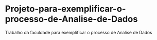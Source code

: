 # Projeto-para-exemplificar-o-processo-de-Analise-de-Dados
Trabalho da faculdade para exemplificar o processo de Analise de Dados
